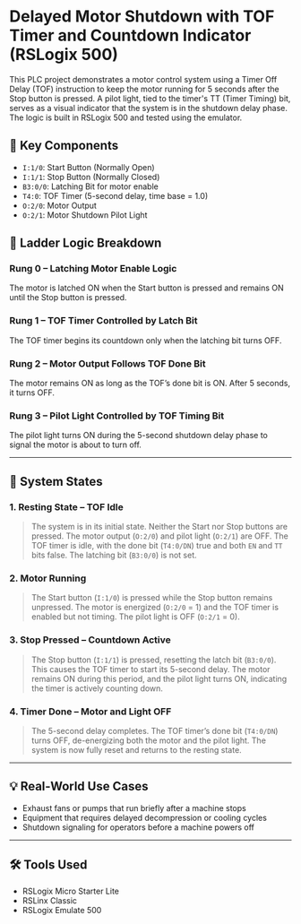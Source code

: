 # Delayed Motor Shutdown with TOF Timer and Countdown Indicator (RSLogix 500)

This PLC project demonstrates a motor control system using a Timer Off Delay (TOF) instruction to keep the motor running for 5 seconds after the Stop button is pressed. A pilot light, tied to the timer's TT (Timer Timing) bit, serves as a visual indicator that the system is in the shutdown delay phase. The logic is built in RSLogix 500 and tested using the emulator.

## 🧠 Key Components

- `I:1/0`: Start Button (Normally Open)
- `I:1/1`: Stop Button (Normally Closed)
- `B3:0/0`: Latching Bit for motor enable
- `T4:0`: TOF Timer (5-second delay, time base = 1.0)
- `O:2/0`: Motor Output
- `O:2/1`: Motor Shutdown Pilot Light

## 🔧 Ladder Logic Breakdown

### Rung 0 – Latching Motor Enable Logic
The motor is latched ON when the Start button is pressed and remains ON until the Stop button is pressed.



### Rung 1 – TOF Timer Controlled by Latch Bit
The TOF timer begins its countdown only when the latching bit turns OFF.


### Rung 2 – Motor Output Follows TOF Done Bit
The motor remains ON as long as the TOF’s done bit is ON. After 5 seconds, it turns OFF.


### Rung 3 – Pilot Light Controlled by TOF Timing Bit
The pilot light turns ON during the 5-second shutdown delay phase to signal the motor is about to turn off.


---

## 📸 System States

### 1. Resting State – TOF Idle
> The system is in its initial state. Neither the Start nor Stop buttons are pressed. The motor output (`O:2/0`) and pilot light (`O:2/1`) are OFF. The TOF timer is idle, with the done bit (`T4:0/DN`) true and both `EN` and `TT` bits false. The latching bit (`B3:0/0`) is not set.

### 2. Motor Running
> The Start button (`I:1/0`) is pressed while the Stop button remains unpressed. The motor is energized (`O:2/0` = 1) and the TOF timer is enabled but not timing. The pilot light is OFF (`O:2/1` = 0).

### 3. Stop Pressed – Countdown Active
> The Stop button (`I:1/1`) is pressed, resetting the latch bit (`B3:0/0`). This causes the TOF timer to start its 5-second delay. The motor remains ON during this period, and the pilot light turns ON, indicating the timer is actively counting down.

### 4. Timer Done – Motor and Light OFF
> The 5-second delay completes. The TOF timer’s done bit (`T4:0/DN`) turns OFF, de-energizing both the motor and the pilot light. The system is now fully reset and returns to the resting state.

---

## 💡 Real-World Use Cases

- Exhaust fans or pumps that run briefly after a machine stops
- Equipment that requires delayed decompression or cooling cycles
- Shutdown signaling for operators before a machine powers off

---

## 🛠 Tools Used

- RSLogix Micro Starter Lite
- RSLinx Classic
- RSLogix Emulate 500
